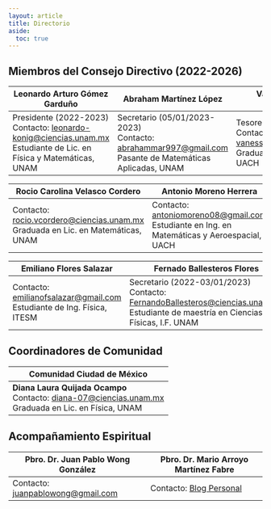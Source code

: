 ```yaml
---
layout: article
title: Directorio
aside:
  toc: true
---
```



## Miembros del Consejo Directivo (2022-2026)

| Leonardo Arturo Gómez Garduño |  Abraham Martínez López| Vanessa Enríquez Hernández | 
| ---- | ---- | ---- |
|  Presidente (2022-2023) <br> Contacto: [leonardo-konig@ciencias.unam.mx](mailto:leonardo-konig@ciencias.unam.mx)  <br> Estudiante de Lic. en Física y Matemáticas, UNAM |  Secretario (05/01/2023-2023) <br> Contacto: [abrahammar997@gmail.com](mailto:abrahammar997@gmail.com)  <br> Pasante de Matemáticas Aplicadas, UNAM | Tesorera (2022-2023) <br> Contacto: [vanessa.eh3108@gmail.com](mailto:vanessa.eh3108@gmail.com)  <br> Graduada en Ing. Física, UACH |


| Rocio Carolina Velasco Cordero | Antonio Moreno Herrera | Emilio Martínez Rivera | 
| ---- | ---- | ---- |
| Contacto: [rocio.vcordero@ciencias.unam.mx](mailto:rocio.vcordero@ciencias.unam.mx)  <br> Graduada en Lic. en Matemáticas, UNAM | Contacto: [antoniomoreno08@gmail.com](mailto:antoniomoreno08@gmail.com)  <br> Estudiante en Ing. en Matemáticas y Aeroespacial, UACH | Contacto: [emiliomtzr.99@gmail.com](mailto:emiliomtzr.99@gmail.com)  <br> Graduado en Ing. Biomédica, UAQ |


| Emiliano Flores Salazar | Fernado Ballesteros Flores | 
| ---- | ---- |
| Contacto: [emilianofsalazar@gmail.com](mailto:emilianofsalazar@gmail.com)  <br> Estudiante de Ing. Física, ITESM | Secretario (2022-03/01/2023) <br> Contacto: [FernandoBallesteros@ciencias.unam.mx](mailto:FernandoBallesteros@ciencias.unam.mx)  <br> Estudiante de maestría en Ciencias Físicas, I.F. UNAM  |


## Coordinadores de Comunidad
  
  
| Comunidad Ciudad de México |
| ---- |
| **Diana Laura Quijada Ocampo** <br> Contacto: [diana-07@ciencias.unam.mx](mailto:diana-07@ciencias.unam.mx)  <br> Graduada en Lic. en Física, UNAM | 

## Acompañamiento Espiritual

| Pbro. Dr. Juan Pablo Wong González | Pbro. Dr. Mario Arroyo Martínez Fabre | 
| ---- | ---- |
| Contacto: [juanpablowong@gmail.com](mailto:juanpablowong@gmail.com)  | Contacto: [Blog Personal](https://teologiaparamillennials.com/contacto/ "Blog Personal") |
